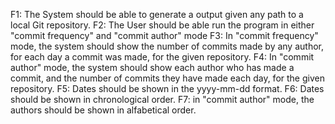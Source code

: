 F1: The System should be able to generate a output given any path to a local Git repository.
F2: The User should be able run the program in either "commit frequency" and "commit author" mode
F3: In "commit frequency" mode, the system should show the number of commits made by any author, for each day a commit was made, for the given repository.
F4: In "commit author" mode, the system should show each author who has made a commit, and the number of commits they have made each day, for the given repository.
F5: Dates should be shown in the yyyy-mm-dd format. 
F6: Dates should be shown in chronological order.
F7: in "commit author" mode, the authors should be shown in alfabetical order.
